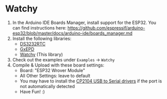 # Watchy

1. In the Arduino IDE Boards Manager, install support for the ESP32. You can find instructions here: https://github.com/espressif/arduino-esp32/blob/master/docs/arduino-ide/boards_manager.md
2. Install the following libraries:
    * [DS3232RTC](https://github.com/JChristensen/DS3232RTC)
    * [GxEPD](https://github.com/ZinggJM/GxEPD)
    * [Watchy](https://github.com/sqfmi/Watchy) (This library)
3. Check out the examples under ```Examples``` -> ```Watchy```
4. Compile & Upload with these board settings:
    * Board: "ESP32 Wrover Module"
    * All Other Settings: leave to default
    * You may have to install the [CP2104 USB to Serial drivers](https://www.silabs.com/products/development-tools/software/usb-to-uart-bridge-vcp-drivers) if the port is not automatically detected
    * Have Fun! :)
